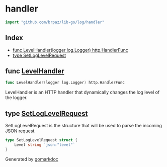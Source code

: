 <!-- Code generated by gomarkdoc. DO NOT EDIT -->

# handler

```go
import "github.com/brpaz/lib-go/log/handler"
```

## Index

- [func LevelHandler\(logger log.Logger\) http.HandlerFunc](<#LevelHandler>)
- [type SetLogLevelRequest](<#SetLogLevelRequest>)


<a name="LevelHandler"></a>
## func [LevelHandler](<https://github.com/brpaz/lib-go/blob/main/log/handler/level_handler.go#L16>)

```go
func LevelHandler(logger log.Logger) http.HandlerFunc
```

LevelHandler is an HTTP handler that dynamically changes the log level of the logger.

<a name="SetLogLevelRequest"></a>
## type [SetLogLevelRequest](<https://github.com/brpaz/lib-go/blob/main/log/handler/level_handler.go#L11-L13>)

SetLogLevelRequest is the structure that will be used to parse the incoming JSON request.

```go
type SetLogLevelRequest struct {
    Level string `json:"level"`
}
```

Generated by [gomarkdoc](<https://github.com/princjef/gomarkdoc>)
